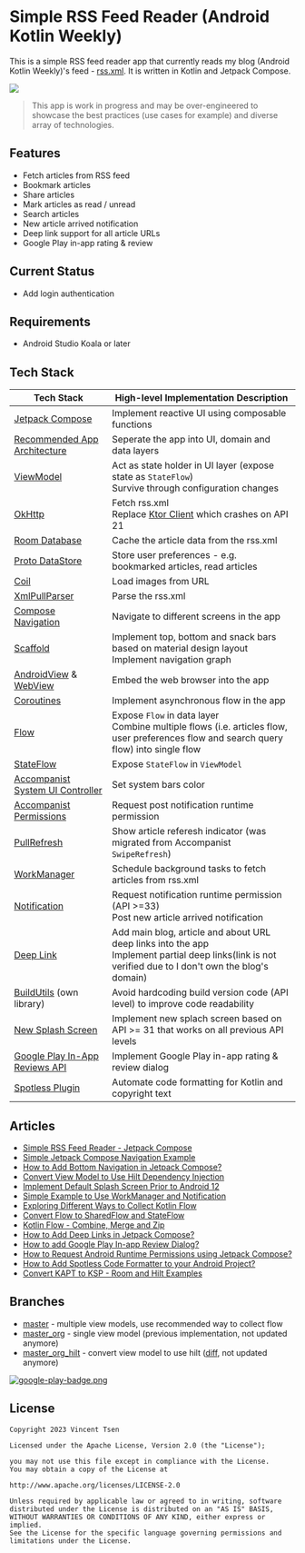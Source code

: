 # Simple RSS Feed Reader (Android Kotlin Weekly)

This is a simple RSS feed reader app that currently reads my blog (Android Kotlin Weekly)'s feed - [rss.xml](https://vtsen.hashnode.dev/rss.xml). It is written in Kotlin and Jetpack Compose.

![](screenshots/Android_News_Overview.gif)

> This app is work in progress and may be over-engineered to showcase the best practices (use cases for example) and diverse array of technologies.

## Features
- Fetch articles from RSS feed
- Bookmark articles
- Share articles
- Mark articles as read / unread
- Search articles
- New article arrived notification
- Deep link support for all article URLs
- Google Play in-app rating & review

## Current Status
- Add login authentication

## Requirements
- Android Studio Koala or later

## Tech Stack
| Tech Stack | High-level Implementation Description |
| --- | --- |
| [Jetpack Compose](https://developer.android.com/jetpack/compose) | Implement reactive UI using composable functions | 
| [Recommended App Architecture ](https://developer.android.com/topic/architecture) | Seperate the app into UI, domain and data layers |
| [ViewModel](https://developer.android.com/topic/libraries/architecture/viewmodel) | Act as state holder in UI layer (expose state as `StateFlow`)<br/>Survive through configuration changes |
| [OkHttp](https://square.github.io/okhttp/) |Fetch rss.xml<br/>Replace [Ktor Client](https://ktor.io/docs/getting-started-ktor-client.html) which crashes on API 21 |
| [Room Database](https://developer.android.com/training/data-storage/room) | Cache the article data from the rss.xml |
| [Proto DataStore](https://developer.android.com/topic/libraries/architecture/datastore) | Store user preferences - e.g. bookmarked articles, read articles |
| [Coil](https://github.com/coil-kt/coil) | Load images from URL |
| [XmlPullParser](https://developer.android.com/reference/org/xmlpull/v1/XmlPullParser) | Parse the rss.xml |
| [Compose Navigation](https://developer.android.com/jetpack/compose/navigation) | Navigate to different screens in the app |
| [Scaffold](https://developer.android.com/reference/kotlin/androidx/compose/material/package-summary#scaffold) | Implement top, bottom and snack bars based on material design layout<br/>Implement navigation graph |
| [AndroidView](https://developer.android.com/reference/kotlin/androidx/compose/ui/viewinterop/package-summary#AndroidView) & [WebView](https://developer.android.com/reference/android/webkit/WebView) | Embed the web browser into the app |
| [Coroutines](https://kotlinlang.org/docs/coroutines-overview.html) | Implement asynchronous flow in the app |
| [Flow](https://kotlinlang.org/docs/flow.html) | Expose `Flow` in data layer</br>Combine multiple flows (i.e. articles flow, user preferences flow and search query flow) into single flow|
| [StateFlow](https://kotlinlang.org/api/kotlinx.coroutines/kotlinx-coroutines-core/kotlinx.coroutines.flow/-state-flow/) | Expose `StateFlow` in `ViewModel` |
| [Accompanist System UI Controller](https://google.github.io/accompanist/systemuicontroller) | Set system bars color |
| [Accompanist Permissions](https://google.github.io/accompanist/permissions) | Request post notification runtime permission |
| [PullRefresh](https://developer.android.com/reference/kotlin/androidx/compose/material/pullrefresh/package-summary) | Show article referesh indicator (was migrated from Accompanist `SwipeRefresh`) |
| [WorkManager](https://developer.android.com/topic/libraries/architecture/workmanager) | Schedule background tasks to fetch articles from rss.xml |
| [Notification](https://developer.android.com/develop/ui/views/notifications) | Request notification runtime permission (API >=33)</br>Post new article arrived notification |
| [Deep Link](https://developer.android.com/training/app-links/deep-linking) | Add main blog, article and about URL deep links into the app</br>Implement partial deep links(link is not verified due to I don't own the blog's domain) |
| [BuildUtils](https://github.com/vinchamp77/buildutils) (own library) | Avoid hardcoding build version code (API level) to improve code readability |
| [New Splash Screen](https://developer.android.com/develop/ui/views/launch/splash-screen) | Implement new splach screen based on API >= 31 that works on all previous API levels |
| [Google Play In-App Reviews API](https://developer.android.com/guide/playcore/in-app-review) | Implement Google Play in-app rating & review dialog |
| [Spotless Plugin](https://plugins.gradle.org/plugin/com.diffplug.gradle.spotless) | Automate code formatting for Kotlin and copyright text | 

## Articles
- [Simple RSS Feed Reader - Jetpack Compose](https://vtsen.hashnode.dev/simple-rss-feed-reader-jetpack-compose)
- [Simple Jetpack Compose Navigation Example](https://vtsen.hashnode.dev/simple-jetpack-compose-navigation-example)
- [How to Add Bottom Navigation in Jetpack Compose?](https://vtsen.hashnode.dev/how-to-add-bottom-navigation-in-jetpack-compose)
- [Convert View Model to Use Hilt Dependency Injection](https://vtsen.hashnode.dev/convert-view-model-to-use-hilt-dependency-injection)
- [Implement Default Splash Screen Prior to Android 12](https://vtsen.hashnode.dev/implement-default-splash-screen-prior-to-android-12)
- [Simple Example to Use WorkManager and Notification](https://vtsen.hashnode.dev/simple-example-to-use-workmanager-and-notification)
- [Exploring Different Ways to Collect Kotlin Flow](https://vtsen.hashnode.dev/exploring-different-ways-to-collect-kotlin-flow)
- [Convert Flow to SharedFlow and StateFlow](https://vtsen.hashnode.dev/convert-flow-to-sharedflow-and-stateflow)
- [Kotlin Flow - Combine, Merge and Zip](https://vtsen.hashnode.dev/kotlin-flow-combine-merge-and-zip)
- [How to Add Deep Links in Jetpack Compose?](https://vtsen.hashnode.dev/how-to-add-deep-links-in-jetpack-compose)
- [How to add Google Play In-app Review Dialog?](https://vtsen.hashnode.dev/how-to-add-google-play-in-app-review-dialog)
- [How to Request Android Runtime Permissions using Jetpack Compose?](https://vtsen.hashnode.dev/how-to-request-android-runtime-permissions-using-jetpack-compose)
- [How to Add Spotless Code Formatter to your Android Project?](https://vtsen.hashnode.dev/how-to-add-spotless-code-formatter-to-your-android-project)
- [Convert KAPT to KSP - Room and Hilt Examples](https://vtsen.hashnode.dev/convert-kapt-to-ksp-room-and-hilt-examples)

## Branches
- [master](https://github.com/vinchamp77/AndroidNews) - multiple view models, use recommended way to collect flow
- [master_org](https://github.com/vinchamp77/AndroidNews/tree/master_org) - single view model (previous implementation, not updated anymore)
- [master_org_hilt](https://github.com/vinchamp77/AndroidNews/tree/master_org_hilt) - convert view model to use hilt ([diff](https://github.com/vinchamp77/AndroidNews/compare/129e75036178fa2427e7283a605ada6e7fa27325..a23b2dfc36447be82339fb26d9a3e1a36108fb4a), not updated anymore) 

[![google-play-badge.png](https://play.google.com/intl/en_us/badges/static/images/badges/en_badge_web_generic.png)](https://play.google.com/store/apps/details?id=vtsen.hashnode.dev.androidnews)

## License
```
Copyright 2023 Vincent Tsen

Licensed under the Apache License, Version 2.0 (the "License");

you may not use this file except in compliance with the License.
You may obtain a copy of the License at

http://www.apache.org/licenses/LICENSE-2.0

Unless required by applicable law or agreed to in writing, software
distributed under the License is distributed on an "AS IS" BASIS,
WITHOUT WARRANTIES OR CONDITIONS OF ANY KIND, either express or implied.
See the License for the specific language governing permissions and
limitations under the License.
```
